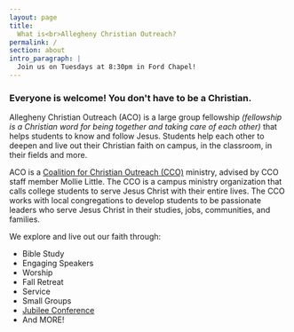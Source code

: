 ```yaml
---
layout: page
title:
  What is<br>Allegheny Christian Outreach?
permalink: /
section: about
intro_paragraph: |
  Join us on Tuesdays at 8:30pm in Ford Chapel!
---
```

### Everyone is welcome! You don't have to be a Christian.

Allegheny Christian Outreach (ACO) is a large group fellowship
_(fellowship is a Christian word for being together and taking care of each other)_
that helps students to know and follow Jesus. Students help each other to
deepen and live out their Christian faith on campus, in the classroom, in their
fields and more.



ACO is a [Coalition for Christian Outreach (CCO)](https://ccojubilee.org) ministry,
advised by CCO staff member Mollie Little. The CCO is a campus ministry organization
that calls college students to serve Jesus Christ with their entire lives.
The CCO works with local congregations to develop students to be passionate leaders
who serve Jesus Christ in their studies, jobs, communities, and families.

We explore and live out our faith through:
- Bible Study
- Engaging Speakers
- Worship
- Fall Retreat
- Service
- Small Groups
- [Jubilee Conference](https://www.jubileeconference.com)
- And MORE!
